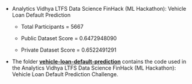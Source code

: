 - Analytics Vidhya LTFS Data Science FinHack (ML Hackathon): Vehicle Loan Default Prediction 

  - Total Participants = 5667

  - Public Dataset Score = 0.6472948090

  - Private Dataset Score = 0.6522491291



- The folder [**vehicle-loan-default-prediction**](https://github.com/mohitr7/python-ML/tree/master/ltfs-data-science-finhack/vehicle-loan-default-prediction) contains the code used in the Analytics Vidhya LTFS Data Science FinHack (ML Hackathon): Vehicle Loan Default Prediction Challenge.
